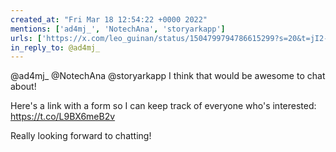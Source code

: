 ```yaml
---
created_at: "Fri Mar 18 12:54:22 +0000 2022"
mentions: ['ad4mj_', 'NotechAna', 'storyarkapp']
urls: ['https://x.com/leo_guinan/status/1504799794786615299?s=20&t=jI2-mCkLIMLwyU7Qt3eLww']
in_reply_to: @ad4mj_
---
```


@ad4mj_ @NotechAna @storyarkapp I think that would be awesome to chat about! 

Here's a link with a form so I can keep track of everyone who's interested: https://t.co/L9BX6meB2v

Really looking forward to chatting!